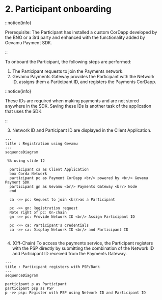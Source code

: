 # 2. Participant onboarding

::notice{info}
  
  Prerequisite: The Participant has installed a custom CorDapp developed by the BNO or a 3rd party and enhanced with the functionality added by Gevamu Payment SDK.

::

To onboard the Participant, the following steps are performed:

1. The Participant requests to join the Payments network.
2. Gevamu Payments Gateway provides the Participant with the Network ID, assigns them a Participant ID, and registers the Payments CorDapp.

::notice{info}

  These IDs are required when making payments and are not stored anywhere in the SDK. Saving these IDs is another task of the application that uses the SDK.

::

3. Network ID and Participant ID are displayed in the Client Application. 

```mermaid
---
title : Registration using Gevamu
---
sequenceDiagram
 
 %% using slide 12

  participant ca as Client Application
  box Corda Network
  participant pc as Payment CorDapp <br/> powered by <br/> Gevamu Payment SDK 
  participant gn as Gevamu <br/> Payments Gateway <br/> Node
  end
 
  ca ->> pc: Request to join <br/>as a Participant

  pc ->> gn: Registration request
  Note right of pc: On-chain
  gn ->> pc: Provide Network ID <br/> Assign Participant ID
  
  pc ->> ca: Participant's credentials
  ca ->> ca: Display Network ID <br/> and Participant ID
  
```

4. (Off-Chain) To access the payments service, the Participant registers with the PSP directly by submitting the combination of the Network ID and Participant ID received from the Payments Gateway.

```mermaid
---
title : Participant registers with PSP/Bank
---
sequenceDiagram

participant p as Participant
participant psp as PSP
p ->> psp: Register with PSP using Network ID and Participant ID 

```
